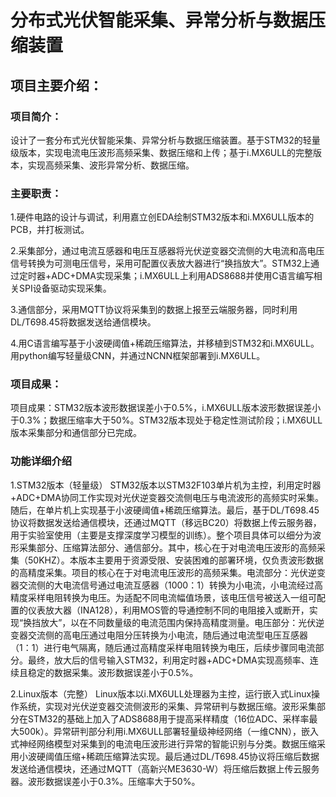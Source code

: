 # 分布式光伏智能采集、异常分析与数据压缩装置
## 项目主要介绍：
### 项目简介：
设计了一套分布式光伏智能采集、异常分析与数据压缩装置。基于STM32的轻量级版本，实现电流电压波形高频采集、数据压缩和上传；基于i.MX6ULL的完整版本，实现高频采集、波形异常分析、数据压缩。
### 主要职责：
1.硬件电路的设计与调试，利用嘉立创EDA绘制STM32版本和i.MX6ULL版本的PCB，并打板测试。

2.采集部分，通过电流互感器和电压互感器将光伏逆变器交流侧的大电流和高电压信号转换为可测电压信号，采用可配置仪表放大器进行“换挡放大”。STM32上通过定时器+ADC+DMA实现采集；i.MX6ULL上利用ADS8688并使用C语言编写相关SPI设备驱动实现采集。

3.通信部分，采用MQTT协议将采集到的数据上报至云端服务器，同时利用DL/T698.45将数据发送给通信模块。

4.用C语言编写基于小波硬阈值+稀疏压缩算法，并移植到STM32和i.MX6ULL。用python编写轻量级CNN，并通过NCNN框架部署到i.MX6ULL。
### 项目成果：
项目成果：STM32版本波形数据误差小于0.5%，i.MX6ULL版本波形数据误差小于0.3%；数据压缩率大于50%。STM32版本现处于稳定性测试阶段；i.MX6ULL版本采集部分和通信部分已完成。

### 功能详细介绍
1.STM32版本（轻量级）
  STM32版本以STM32F103单片机为主控，利用定时器+ADC+DMA协同工作实现对光伏逆变器交流侧电压与电流波形的高频实时采集。随后，在单片机上实现基于小波硬阈值+稀疏压缩算法。最后，基于DL/T698.45协议将数据发送给通信模块，还通过MQTT（移远BC20）将数据上传云服务器，用于实验室使用（主要是支撑深度学习模型的训练）。整个项目具体可以细分为波形采集部分、压缩算法部分、通信部分。其中，核心在于对电流电压波形的高频采集（50KHZ）。本版本主要用于资源受限、安装困难的部署环境，仅负责波形数据的高精度采集。项目的核心在于对电流电压波形的高频采集。电流部分：光伏逆变器交流侧的大电流信号通过电流互感器（1000：1）转换为小电流，小电流经过高精度采样电阻转换为电压。为适配不同电流幅值场景，该电压信号被送入一组可配置的仪表放大器（INA128），利用MOS管的导通控制不同的电阻接入或断开，实现“换挡放大”，以在不同数量级的电流范围内保持高精度测量。电压部分：光伏逆变器交流侧的高电压通过电阻分压转换为小电流，随后通过电流型电压互感器（1：1）进行电气隔离，随后通过高精度采样电阻转换为电压，后续步骤同电流部分。最终，放大后的信号输入STM32，利用定时器+ADC+DMA实现高频率、连续且稳定的数据采集。波形数据误差小于0.5%。


2.Linux版本（完整）
  Linux版本以i.MX6ULL处理器为主控，运行嵌入式Linux操作系统，实现对光伏逆变器交流侧波形的采集、异常研判与数据压缩。波形采集部分在STM32的基础上加入了ADS8688用于提高采样精度（16位ADC、采样率最大500k）。异常研判部分利用i.MX6ULL部署轻量级神经网络（一维CNN），嵌入式神经网络模型对采集到的电流电压波形进行异常的智能识别与分类。数据压缩采用小波硬阈值压缩+稀疏压缩算法实现。最后通过DL/T698.45协议将压缩后数据发送给通信模块，还通过MQTT（高新兴ME3630-W）将压缩后数据上传云服务器。波形数据误差小于0.3%。压缩率大于50%。

